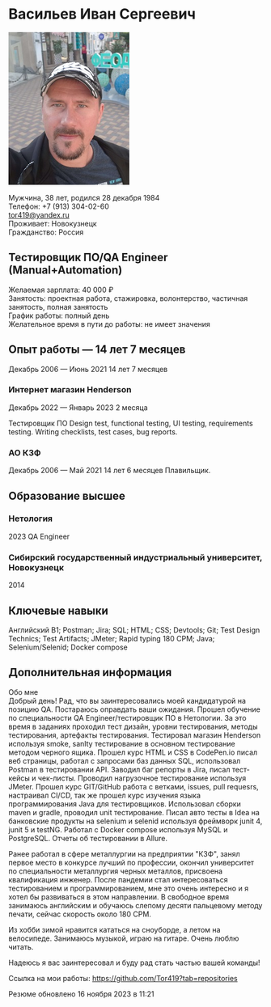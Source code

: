 # Васильев Иван Сергеевич
![фото](/img/1663158425981.JPEG)

Мужчина, 38 лет, родился 28 декабря 1984  
Телефон: +7 (913) 304-02-60  
tor419@yandex.ru  
Проживает: Новокузнецк  
Гражданство: Россия  

## Тестировщик ПО/QA Engineer (Manual+Automation)
Желаемая зарплата: 40 000 ₽    
Занятость: проектная работа, стажировка, волонтерство, частичная занятость, полная занятость  
График работы: полный день  
Желательное время в пути до работы: не имеет значения

## Опыт работы — 14 лет 7 месяцев
Декабрь 2006 — Июнь 2021
14 лет 7 месяцев

### Интернет магазин Henderson
Декабрь 2022 — Январь 2023 2 месяца

Тестировщик ПО
Design test, functional testing, UI testing, requirements testing. Writing checklists, test cases, bug reports.

### АО КЗФ
Декабрь 2006 — Май 2021 14 лет 6 месяцев
Плавильщик.

## Образование высшее
### Нетология
2023
QA Engineer

### Сибирский государственный индустриальный университет, Новокузнецк
2014

## Ключевые навыки
Английский B1; Postman; Jira; SQL; HTML; CSS; Devtools; Git; Test Design Technics; Test Artifacts; JMeter; Rapid typing 180 CPM; Java; Selenium/Selenid; Docker compose

## Дополнительная информация
Обо мне  
Добрый день!
Рад, что вы заинтересовались моей кандидатурой на позицию QA. Постараюсь оправдать ваши ожидания. Прошел обучение по специальности QA Engineer/тестировщик ПО в Нетологии. За это время в заданиях проходил тест дизайн, уровни тестирования, методы тестирования, артефакты тестирования. Тестировал магазин Henderson используя smoke, sanlty тестирование в основном тестирование методом черного ящика. Прошел курс HTML и CSS в CodePen.io писал веб страницы, работал с запросами баз данных SQL, использовал Postman в тестировании API. Заводил баг репорты в Jira, писал тест-кейсы и чек-листы. Проводил нагрузочное тестирование используя JMeter. Прошел курс GIT/GitHub работа с ветками, issues, pull requesrs, настраивал CI/CD, так же прошел  курс изучения языка программирования Java для тестировщиков. Использовал сборки maven и gradle, проводил unit тестирование. Писал авто тесты в Idea на банковские продукты на selenium и selenid используя фреймворк junit 4, junit 5 и testNG. Работал с Docker compose используя MySQL и PostgreSQL. Отчеты об тестировании в Allure.

Ранее работал в сфере металлургии на предприятии "КЗФ", занял первое место в конкурсе лучший по профессии, окончил университет по специальности металлургия черных металлов, присвоена квалификация инженер. После пандемии стал интересоваться тестированием и программированием, мне это очень интересно и я хотел бы развиваться в этом направлении. В свободное время занимаюсь английским и обучаюсь слепому десяти пальцевому методу печати, сейчас скорость около 180 CPM.

Из хобби зимой нравится кататься на сноуборде, а летом на велосипеде. Занимаюсь музыкой, играю на гитаре. Очень люблю читать.

Надеюсь я вас заинтересовал и буду рад стать частью вашей команды!

Ссылка на мои работы: https://github.com/Tor419?tab=repositories
 
Резюме обновлено 16 ноября 2023 в 11:21

